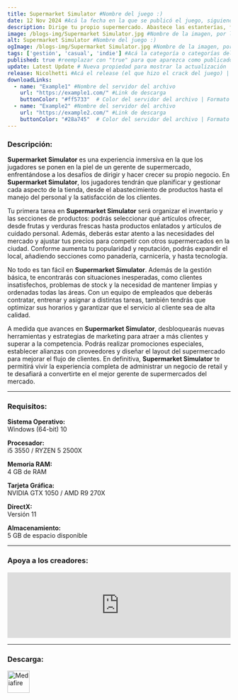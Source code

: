 ```yaml
---
title: Supermarket Simulator #Nombre del juego :)
date: 12 Nov 2024 #Acá la fecha en la que se publicó el juego, siguiendo este formato: Dia "30", Mes "Oct", Año "2024" = como debe quedar: 30 Oct 2024
description: Dirige tu propio supermercado. Abastece las estanterías, fija los precios a tu gusto, acepta pagos, contrata personal, amplía y diseña tu tienda. Pedidos y entregas en línea, ladrones, seguridad, mercado local. #Acá una mini descripción del juego
image: /blogs-img/Supermarket Simulator.jpg #Nombre de la imagen, por lo general es exactamente el mismo nombre que el juego excluyendo lo ":" (Dos puntos)
alt: Supermarket Simulator #Nombre del juego :)
ogImage: /blogs-img/Supermarket Simulator.jpg #Nombre de la imagen, por lo general es exactamente el mismo nombre que el juego excluyendo lo ":" (Dos puntos)
tags: ['gestión', 'casual', 'indie'] #Acá la categoría o categorías del juego, si es más de una se coloca en este formato: ['categoría1', 'categoría2']
published: true #reemplazar con "true" para que aparezca como publicado
update: Latest Update # Nueva propiedad para mostrar la actualización | Formato: v1.0.0
release: Nicolhetti #Acá el release (el que hizo el crack del juego) | Formato: Nicolhetti
downloadLinks:
  - name: "Example1" #Nombre del servidor del archivo
    url: "https://example1.com/" #Link de descarga
    buttonColor: "#ff5733"  # Color del servidor del archivo | Formato hexadecimal | MediaFire: #0171F0 | Buzzheavier: #FF6600 |
  - name: "Example2" #Nombre del servidor del archivo
    url: "https://example2.com/" #Link de descarga
    buttonColor: "#28a745"  # Color del servidor del archivo | Formato hexadecimal | MediaFire: #0171F0 | Buzzheavier: #FF6600 |
---
```


<!--En VSCode seleccionando una palabra, por ejemplo: "Supermarket Simulator" y apretando Ctrl+F2 se seleccionan todas las palabras iguales-->

### Descripción:
**Supermarket Simulator** es una experiencia inmersiva en la que los jugadores se ponen en la piel de un gerente de supermercado, enfrentándose a los desafíos de dirigir y hacer crecer su propio negocio. En **Supermarket Simulator**, los jugadores tendrán que planificar y gestionar cada aspecto de la tienda, desde el abastecimiento de productos hasta el manejo del personal y la satisfacción de los clientes. 

Tu primera tarea en **Supermarket Simulator** será organizar el inventario y las secciones de productos: podrás seleccionar qué artículos ofrecer, desde frutas y verduras frescas hasta productos enlatados y artículos de cuidado personal. Además, deberás estar atento a las necesidades del mercado y ajustar tus precios para competir con otros supermercados en la ciudad. Conforme aumenta tu popularidad y reputación, podrás expandir el local, añadiendo secciones como panadería, carnicería, y hasta tecnología.

No todo es tan fácil en **Supermarket Simulator**. Además de la gestión básica, te encontrarás con situaciones inesperadas, como clientes insatisfechos, problemas de stock y la necesidad de mantener limpias y ordenadas todas las áreas. Con un equipo de empleados que deberás contratar, entrenar y asignar a distintas tareas, también tendrás que optimizar sus horarios y garantizar que el servicio al cliente sea de alta calidad.

A medida que avances en **Supermarket Simulator**, desbloquearás nuevas herramientas y estrategias de marketing para atraer a más clientes y superar a la competencia. Podrás realizar promociones especiales, establecer alianzas con proveedores y diseñar el layout del supermercado para mejorar el flujo de clientes. En definitiva, **Supermarket Simulator** te permitirá vivir la experiencia completa de administrar un negocio de retail y te desafiará a convertirte en el mejor gerente de supermercados del mercado.

<!--Prompt para Chat-GPT: Hazme una descripción para el juego "Supermarket Simulator" y cada que menciones "Supermarket Simulator" ponlo en negrita -->

---

### Requisitos:
**Sistema Operativo:**  
Windows (64-bit) 10

**Procesador:**  
i5 3550 / RYZEN 5 2500X

**Memoria RAM:**  
4 GB de RAM

**Tarjeta Gráfica:**  
NVIDIA GTX 1050 / AMD R9 270X

**DirectX:**  
Versión 11

**Almacenamiento:**  
5 GB de espacio disponible

<!--Si falta o sobra un requisito se quita o se agrega manteniendo el mismo formato-->

---

### Apoya a los creadores:
<iframe src="https://store.steampowered.com/widget/2670630/" frameborder="0" style="background-color: transparent; width: 100% !important; aspect-ratio: 646 / 190;"></iframe>

<!--Reemplazar los numeros (AppID) del juego (en este caso 2668510) por el numero (AppID) correspondiente con el juego a publicar-->
<!--El AppID se encuentra en la URL del Juego en Steam-->

---

### Descarga:

[<img src="https://gist.github.com/cxmeel/0dbc95191f239b631c3874f4ccf114e2/raw/download.svg" alt="Mediafire" height="50" />](https://www.mediafire.com/file/t167gu9xx96nbht/Supermarket_Simulator.zip/file)

<!-- # se debe reemplazar por el link de descarga-->

<!--NOMBRE-DEL-SERVICIO se debe reemplazar por el servicio donde está subido el juego-->